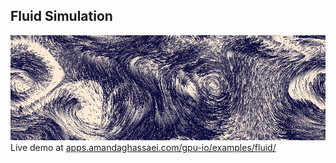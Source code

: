 ## Fluid Simulation

![Fluid Simulation](./main.png)
Live demo at [apps.amandaghassaei.com/gpu-io/examples/fluid/](https://apps.amandaghassaei.com/gpu-io/examples/fluid/)
